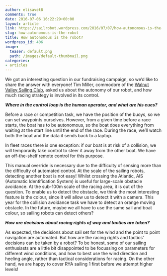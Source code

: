 ```yaml
---
author: elisavet8
comments: true
date: 2016-07-06 16:22:29+00:00
layout: article
link: https://sailrobot.wordpress.com/2016/07/07/how-autonomous-is-the-robot/
slug: how-autonomous-is-the-robot
title: How autonomous is the robot?
wordpress_id: 406
image:
  teaser: default.png
  path: /images/default-thumbnail.png
categories:
- articles
---
```


We got an interesting question in our fundraising campaign, so we’d like to share the answer with everyone! Tim Miller, commodore of the [Walnut Valley Sailing Club](http://wvsailing.com), asked us about the autonomy of our robot, and how much racing strategy is involved in its control.



**_Where in the control loop is the human operator, and what are his cues?_**

Before a race or competition task, we have the position of the buoys, so we can set waypoints ourselves. However, from a given time before a race starts, the boat has to be autonomous, so the boat does everything from waiting at the start line until the end of the race. During the race, we’ll watch both the boat and the data it sends back to a laptop.

In fleet races there is one exception: if our boat is at risk of a collision, we will temporarily take control to steer it away from the other boat. We have an off-the-shelf remote control for this purpose.

This manual override is necessary due to the difficulty of sensing more than the difficulty of automated control. At the scale of the sailing robots, detecting another boat is not easy! Whilst crossing the Atlantic, AIS (Automatic Identification System) is useful for large-scale obstacle avoidance. At the sub-100m scale of the racing area, it is out of the question. To enable us to detect the obstacle, we think the most interesting feature is the colour, since it will allow us to detect it with a camera. This year for the collision avoidance task we have to detect an orange moving obstacle. In the future, maybe we all have to use the same sail and boat colour, so sailing robots can detect others?



**_How are decisions about racing rights of way and tactics are taken?_**

As expected, the decisions about sail set for the wind and the point to point navigation are automated. But how are the racing rights and tactics’ decisions can be taken by a robot? To be honest, some of our sailing enthusiasts are a little bit disappointed to be focussing on parameters for different wind conditions, and how to best use the wind direction and heeling angle, rather than tactical considerations for racing. On the other hand, we are happy to cover RYA sailing 1 first before we attempt higher levels!
